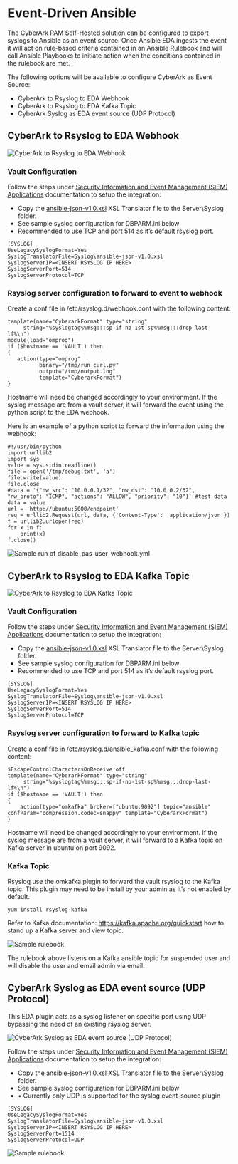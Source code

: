 # Event-Driven Ansible

The CyberArk PAM Self-Hosted solution can be configured to export syslogs to Ansible as an event source. Once Ansible EDA ingests the event it will act on rule-based criteria contained in an Ansible Rulebook and will call Ansible Playbooks to initiate action when the conditions contained in the rulebook are met.

The following options will be available to configure CyberArk as Event Source:

* CyberArk to Rsyslog to EDA Webhook
* CyberArk to Rsyslog to EDA Kafka Topic
* CyberArk Syslog as EDA event source (UDP Protocol)

## CyberArk to Rsyslog to EDA Webhook

![CyberArk to Rsyslog to EDA Webhook](https://github.com/cyberark/ansible-security-automation-collection/blob/master/docs/images/rsyslog-webhook.png?raw=true)

### Vault Configuration
Follow the steps under [Security Information and Event Management (SIEM) Applications](https://docs.cyberark.com/Product-Doc/OnlineHelp/PAS/Latest/en/Content/PASIMP/DV-Integrating-with-SIEM-Applications.htm) documentation to setup the integration:

* Copy the [ansible-json-v1.0.xsl](https://raw.githubusercontent.com/elastic/beats/8.7/x-pack/filebeat/module/cyberarkpas/_meta/assets/elastic-json-v1.0.xsl) XSL Translator file to the Server\Syslog folder.
* See sample syslog configuration for DBPARM.ini below
* Recommended to use TCP and port 514 as it’s default rsyslog port.

```
[SYSLOG]
UseLegacySyslogFormat=Yes
SyslogTranslatorFile=Syslog\ansible-json-v1.0.xsl
SyslogServerIP=<INSERT RSYSLOG IP HERE>
SyslogServerPort=514
SyslogServerProtocol=TCP
```

### Rsyslog server configuration to forward to event to webhook
Create a conf file in /etc/rsyslog.d/webhook.conf with the following content:
```
template(name="CyberarkFormat" type="string"
     string="%syslogtag%%msg:::sp-if-no-1st-sp%%msg:::drop-last-lf%\n")
module(load="omprog")
if ($hostname == 'VAULT') then
{
   action(type="omprog"
          binary="/tmp/run_curl.py"
          output="/tmp/output.log"
          template="CyberarkFormat")
}
```

Hostname will need be changed accordingly to your environment. If the syslog message are from a vault server, it will forward the event using the python script to the EDA webhook.

Here is an example of a python script to forward the information using the webhook:
```
#!/usr/bin/python
import urllib2
import sys
value = sys.stdin.readline()
file = open('/tmp/debug.txt', 'a')
file.write(value)
file.close
#data = '{"nw_src": "10.0.0.1/32", "nw_dst": "10.0.0.2/32", "nw_proto": "ICMP", "actions": "ALLOW", "priority": "10"}' #test data
data = value
url = 'http://ubuntu:5000/endpoint'
req = urllib2.Request(url, data, {'Content-Type': 'application/json'})
f = urllib2.urlopen(req)
for x in f:
    print(x)
f.close()
```

![Sample run of disable_pas_user_webhook.yml](https://github.com/cyberark/ansible-security-automation-collection/blob/master/docs/images/eda_disableuser_webhook.png?raw=true)

## CyberArk to Rsyslog to EDA Kafka Topic

![CyberArk to Rsyslog to EDA Kafka Topic](https://github.com/cyberark/ansible-security-automation-collection/blob/master/docs/images/rsyslog-kafka.png?raw=true)

### Vault Configuration
Follow the steps under [Security Information and Event Management (SIEM) Applications](https://docs.cyberark.com/Product-Doc/OnlineHelp/PAS/Latest/en/Content/PASIMP/DV-Integrating-with-SIEM-Applications.htm) documentation to setup the integration:

* Copy the [ansible-json-v1.0.xsl](https://raw.githubusercontent.com/elastic/beats/8.7/x-pack/filebeat/module/cyberarkpas/_meta/assets/elastic-json-v1.0.xsl) XSL Translator file to the Server\Syslog folder.
* See sample syslog configuration for DBPARM.ini below
* Recommended to use TCP and port 514 as it’s default rsyslog port.

```
[SYSLOG]
UseLegacySyslogFormat=Yes
SyslogTranslatorFile=Syslog\ansible-json-v1.0.xsl
SyslogServerIP=<INSERT RSYSLOG IP HERE>
SyslogServerPort=514
SyslogServerProtocol=TCP
```

### Rsyslog server configuration to forward to Kafka topic
Create a conf file in /etc/rsyslog.d/ansible_kafka.conf with the following content:

```
$EscapeControlCharactersOnReceive off
template(name="CyberarkFormat" type="string"
     string="%syslogtag%%msg:::sp-if-no-1st-sp%%msg:::drop-last-lf%\n")
if ($hostname == 'VAULT') then
{
    action(type="omkafka" broker=["ubuntu:9092"] topic="ansible" confParam="compression.codec=snappy" template="CyberarkFormat")
}
```

Hostname will need be changed accordingly to your environment. If the syslog message are from a vault server, it will forward to a Kafka topic on Kafka server in ubuntu on port 9092.

### Kafka Topic
Rsyslog use the omkafka plugin to forward the vault rsyslog to the Kafka topic. This plugin may need to be install by your admin as it’s not enabled by default.
```
yum install rsyslog-kafka
```

Refer to Kafka documentation: https://kafka.apache.org/quickstart how to stand up a Kafka server and view topic.

![Sample rulebook](https://github.com/cyberark/ansible-security-automation-collection/blob/master/docs/images/eda_disableuser_kafka.png?raw=true)

The rulebook above listens on a Kafka ansible topic for suspended user and will disable the user and email admin via email.

## CyberArk Syslog as EDA event source (UDP Protocol)
This EDA plugin acts as a syslog listener on specific port using UDP bypassing the need of an existing rsyslog server.

![CyberArk Syslog as EDA event source (UDP Protocol)](https://github.com/cyberark/ansible-security-automation-collection/blob/master/docs/images/eda-syslog.png?raw=true)

Follow the steps under [Security Information and Event Management (SIEM) Applications](https://docs.cyberark.com/Product-Doc/OnlineHelp/PAS/Latest/en/Content/PASIMP/DV-Integrating-with-SIEM-Applications.htm) documentation to setup the integration:


* Copy the [ansible-json-v1.0.xsl](https://raw.githubusercontent.com/elastic/beats/8.7/x-pack/filebeat/module/cyberarkpas/_meta/assets/elastic-json-v1.0.xsl) XSL Translator file to the Server\Syslog folder.
* See sample syslog configuration for DBPARM.ini below
* •	Currently only UDP is supported for the syslog event-source plugin

```
[SYSLOG]
UseLegacySyslogFormat=Yes
SyslogTranslatorFile=Syslog\ansible-json-v1.0.xsl
SyslogServerIP=<INSERT RSYSLOG IP HERE>
SyslogServerPort=1514
SyslogServerProtocol=UDP
```
![Sample rulebook](https://github.com/cyberark/ansible-security-automation-collection/blob/master/docs/images/eda_disableuser_kafka.png?raw=true)
